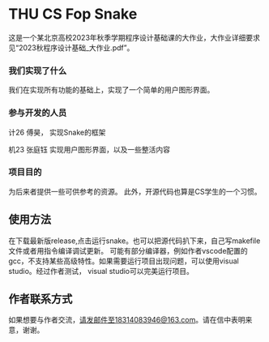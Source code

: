 # THU CS Fop Snake

这是一个某北京高校2023年秋季学期程序设计基础课的大作业，大作业详细要求见“2023秋程序设计基础_大作业.pdf”。

### 我们实现了什么

我们在实现所有功能的基础上，实现了一个简单的用户图形界面。

### 参与开发的人员

计26 傅昊， 实现Snake的框架

机23 张庭钰 实现用户图形界面，以及一些整活内容

### 项目目的

为后来者提供一些可供参考的资源。 此外，开源代码也算是CS学生的一个习惯。

## 使用方法

在下载最新版release,点击运行snake。也可以把源代码扒下来，自己写makefile文件或者用指令编译调试更新。
可能有部分编译器，例如作者vscode配置的gcc，不支持某些高级特性。如果需要运行项目出现问题，可以使用visual studio。经过作者测试，
visual studio可以完美运行项目。

## 作者联系方式

如果想要与作者交流，请发邮件至18314083946@163.com。请在信中表明来意，谢谢。
